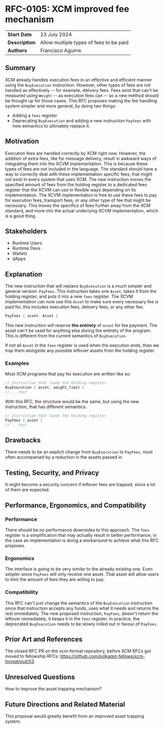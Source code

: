 # RFC-0105: XCM improved fee mechanism

|                 |                                                                                             |
| --------------- | ------------------------------------------------------------------------------------------- |
| **Start Date**  | 23 July 2024                                                                                |
| **Description** | Allow multiple types of fees to be paid                                                     |
| **Authors**     | Francisco Aguirre                                                                           |

## Summary

XCM already handles execution fees in an effective and efficient manner using the `BuyExecution` instruction.
However, other types of fees are not handled as effectively -- for example, delivery fees.
Fees exist that can't be measured using `Weight` -- as execution fees can -- so a new method should be thought up for those cases.
This RFC proposes making the fee handling system simpler and more general, by doing two things:
- Adding a `fees` register
- Deprecating `BuyExecution` and adding a new instruction `PayFees` with new semantics to ultimately replace it.

## Motivation

Execution fees are handled correctly by XCM right now.
However, the addition of extra fees, like for message delivery, result in awkward ways of integrating them into the XCVM implementation.
This is because these types of fees are not included in the language.
The standard should have a way to correctly deal with these implementation specific fees, that might not exist in every system that uses XCM.
The new instruction moves the specified amount of fees from the holding register to a dedicated fees register that the XCVM can use in flexible ways depending on its implementation.
The XCVM implementation is free to use these fees to pay for execution fees, transport fees, or any other type of fee that might be necessary.
This moves the specifics of fees further away from the XCM standard, and more into the actual underlying XCVM implementation, which is a good thing.

## Stakeholders

- Runtime Users
- Runtime Devs
- Wallets
- dApps

## Explanation

The new instruction that will replace `BuyExecution` is a much simpler and general version: `PayFees`.
This instruction takes one `Asset`, takes it from the holding register, and puts it into a new `fees` register.
The XCVM implementation can now use this `Asset` to make sure every necessary fee is paid for, this includes execution fees, delivery fees, or any other fee.

```rust
PayFees { asset: Asset }
```

This new instruction will reserve **the entirety** of `asset` for fee payment.
The asset can't be used for anything else during the entirety of the program.
This is different from the current semantics of `BuyExecution`.

If not all `Asset` in the `fees` register is used when the execution ends, then we trap them alongside any possible leftover assets from the holding register.

### Examples

Most XCM programs that pay for execution are written like so:

```rust
// Instruction that loads the holding register
BuyExecution { asset, weight_limit }
// ...rest
```

With this RFC, the structure would be the same, but using the new instruction, that has different semantics:

```rust
// Instruction that loads the holding register
PayFees { asset }
// ...rest
```

## Drawbacks

There needs to be an explicit change from `BuyExecution` to `PayFees`, most often accompanied by a reduction in the assets passed in.

## Testing, Security, and Privacy

It might become a security concern if leftover fees are trapped, since a lot of them are expected.

## Performance, Ergonomics, and Compatibility

### Performance

There should be no performance downsides to this approach.
The `fees` register is a simplification that may actually result in better performance, in the case an implementation is doing a workaround to achieve what this RFC proposes.

### Ergonomics

The interface is going to be very similar to the already existing one.
Even simpler since `PayFees` will only receive one asset.
That asset will allow users to limit the amount of fees they are willing to pay.

### Compatibility

This RFC can't just change the semantics of the `BuyExecution` instruction since that instruction accepts any funds, uses what it needs and returns the rest immediately.
The new proposed instruction, `PayFees`, doesn't return the leftover immediately, it keeps it in the `fees` register.
In practice, the deprecated `BuyExecution` needs to be slowly rolled out in favour of `PayFees`.

## Prior Art and References

The closed RFC PR on the xcm-format repository, before XCM RFCs got moved to fellowship RFCs: https://github.com/polkadot-fellows/xcm-format/pull/53.

## Unresolved Questions

How to improve the asset trapping mechanism?

## Future Directions and Related Material

This proposal would greatly benefit from an improved asset trapping system.
